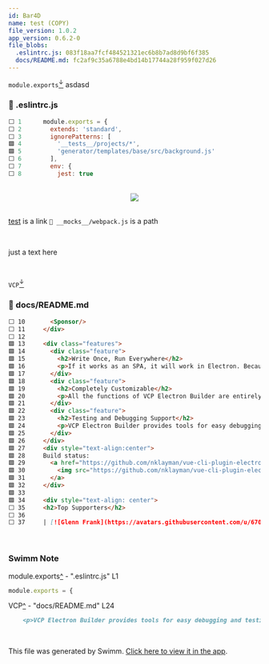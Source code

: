 ```yaml
---
id: Bar4D
name: test (COPY)
file_version: 1.0.2
app_version: 0.6.2-0
file_blobs:
  .eslintrc.js: 083f18aa7fcf484521321ec6b8b7ad8d9bf6f385
  docs/README.md: fc2af9c35a6788e4bd14b17744a28f959f027d26
---
```


`module.exports`[<sup id="1h7zPE">↓</sup>](#f-1h7zPE) asdasd
<!-- NOTE-swimm-snippet: the lines below link your snippet to Swimm -->
### 📄 .eslintrc.js
```javascript
⬜ 1      module.exports = {
⬜ 2        extends: 'standard',
⬜ 3        ignorePatterns: [
🟩 4          '__tests__/projects/*',
🟩 5          'generator/templates/base/src/background.js'
⬜ 6        ],
⬜ 7        env: {
⬜ 8          jest: true
```

<br/>

<div align="center"><img src="https://firebasestorage.googleapis.com/v0/b/swimm-dev-content/o/repositories%2FZ2l0aHViJTNBJTNBdnVlLWNsaS1wbHVnaW4tZWxlY3Ryb24tYnVpbGRlciUzQSUzQWVkZW5oZXJtZWxpbg%3D%3D%2F83d38a87-02e4-4a90-8aec-8c7aca11b33f.png?alt=media&token=2f862372-9952-4993-a117-82068efc7d6e" style="width:'50%'"/></div>

<br/>

[test](test.hEaFu.sw.md) is a link `📄 __mocks__/webpack.js` is a path

<br/>

just a text here

<br/>

`VCP`[<sup id="Z10jo6C">↓</sup>](#f-Z10jo6C)
<!-- NOTE-swimm-snippet: the lines below link your snippet to Swimm -->
### 📄 docs/README.md
```markdown
⬜ 10       <Sponsor/>
⬜ 11     </div>
⬜ 12     
🟩 13     <div class="features">
🟩 14       <div class="feature">
🟩 15         <h2>Write Once, Run Everywhere</h2>
🟩 16         <p>If it works as an SPA, it will work in Electron. Because it extends your regular config, it works with all plugins and customized webpack options.</p>
🟩 17       </div>
🟩 18       <div class="feature">
🟩 19         <h2>Completely Customizable</h2>
🟩 20         <p>All the functions of VCP Electron Builder are entirely configurable and well documented.</p>
🟩 21       </div>
🟩 22       <div class="feature">
🟩 23         <h2>Testing and Debugging Support</h2>
🟩 24         <p>VCP Electron Builder provides tools for easy debugging and testing, powered by <a href="https://github.com/electron/spectron" target="_blank">Spectron</a>.</p>
🟩 25       </div>
🟩 26     </div>
🟩 27     <div style="text-align:center">
🟩 28     Build status:
🟩 29       <a href="https://github.com/nklayman/vue-cli-plugin-electron-builder/actions" target="_blank">
🟩 30         <img src="https://github.com/nklayman/vue-cli-plugin-electron-builder/workflows/Node%20CI/badge.svg" />
🟩 31       </a>
🟩 32     </div>
🟩 33     
🟩 34     <div style="text-align: center">
⬜ 35     <h2>Top Supporters</h2>
⬜ 36     
⬜ 37     | [![Glenn Frank](https://avatars.githubusercontent.com/u/6701567?s=64&v=4)](https://github.com/Glenn-Frank) |
```

<br/>

<!-- THIS IS AN AUTOGENERATED SECTION. DO NOT EDIT THIS SECTION DIRECTLY -->
### Swimm Note

<span id="f-1h7zPE">module.exports</span>[^](#1h7zPE) - ".eslintrc.js" L1
```javascript
module.exports = {
```

<span id="f-Z10jo6C">VCP</span>[^](#Z10jo6C) - "docs/README.md" L24
```markdown
    <p>VCP Electron Builder provides tools for easy debugging and testing, powered by <a href="https://github.com/electron/spectron" target="_blank">Spectron</a>.</p>
```

<br/>

This file was generated by Swimm. [Click here to view it in the app](http://localhost:5000/#/repos/Z2l0aHViJTNBJTNBdnVlLWNsaS1wbHVnaW4tZWxlY3Ryb24tYnVpbGRlciUzQSUzQWVkZW5oZXJtZWxpbg==/docs/Bar4D).